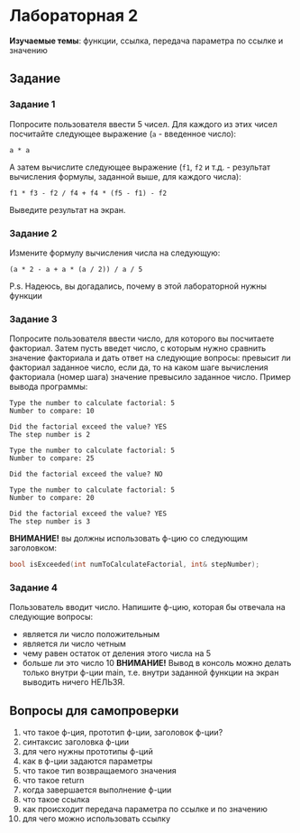 # Лабораторная 2
**Изучаемые темы**: функции, ссылка, передача параметра по ссылке и значению

## Задание
### Задание 1
Попросите пользователя ввести 5 чисел. Для каждого из этих чисел посчитайте следующее выражение (`a` - введенное число):
```
a * a
```
А затем вычислите следующее выражение (`f1`, `f2` и т.д. - результат вычисления формулы, заданной выше, для каждого числа):
```
f1 * f3 - f2 / f4 + f4 * (f5 - f1) - f2
```
Выведите результат на экран.
### Задание 2
Измените формулу вычисления числа на следующую:
```
(a * 2 - a + a * (a / 2)) / a / 5
```
P.s. Надеюсь, вы догадались, почему в этой лабораторной нужны функции
### Задание 3
Попросите пользователя ввести число, для которого вы посчитаете факториал. Затем пусть введет число, с которым нужно сравнить значение факториала и дать ответ на следующие вопросы: превысит ли факториал заданное число, если да, то на каком шаге вычисления факториала (номер шага) значение превысило заданное число. Пример вывода программы:
```
Type the number to calculate factorial: 5
Number to compare: 10

Did the factorial exceed the value? YES
The step number is 2
```
```
Type the number to calculate factorial: 5
Number to compare: 25

Did the factorial exceed the value? NO
```
```
Type the number to calculate factorial: 5
Number to compare: 20

Did the factorial exceed the value? YES
The step number is 3
```
**ВНИМАНИЕ!** вы должны использовать ф-цию со следующим заголовком:
```c++
bool isExceeded(int numToCalculateFactorial, int& stepNumber);
```
### Задание 4
Пользователь вводит число. Напишите ф-цию, которая бы отвечала на следующие вопросы:
* является ли число положительным
* является ли число четным
* чему равен остаток от деления этого числа на 5
* больше ли это число 10
**ВНИМАНИЕ!** Вывод в консоль можно делать только внутри ф-ции main, т.е. внутри заданной функции на экран выводить ничего НЕЛЬЗЯ.

## Вопросы для самопроверки
1. что такое ф-ция, прототип ф-ции, заголовок ф-ции?
1. синтаксис заголовка ф-ции
1. для чего нужны прототипы ф-ций
1. как в ф-ции задаются параметры
1. что такое тип возвращаемого значения
1. что такое return
1. когда завершается выполнение ф-ции
1. что такое ссылка
1. как происходит передача параметра по ссылке и по значению
1. для чего можно использовать ссылку